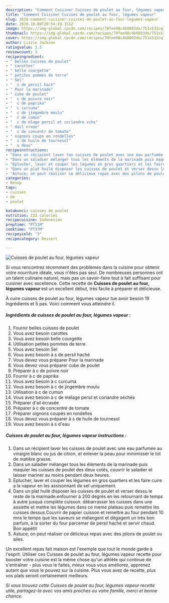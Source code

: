 ```yaml
---
description: "Comment Cuisiner Cuisses de poulet au four, légumes vapeur"
title: "Comment Cuisiner Cuisses de poulet au four, légumes vapeur"
slug: 3618-comment-cuisiner-cuisses-de-poulet-au-four-legumes-vapeur
date: 2020-10-09T20:54:19.151Z
image: https://img-global.cpcdn.com/recipes/70fee98c4b0893de/751x532cq70/cuisses-de-poulet-au-four-legumes-vapeur-photo-principale-de-la-recette.jpg
thumbnail: https://img-global.cpcdn.com/recipes/70fee98c4b0893de/751x532cq70/cuisses-de-poulet-au-four-legumes-vapeur-photo-principale-de-la-recette.jpg
cover: https://img-global.cpcdn.com/recipes/70fee98c4b0893de/751x532cq70/cuisses-de-poulet-au-four-legumes-vapeur-photo-principale-de-la-recette.jpg
author: Lizzie Jackson
ratingvalue: 3.5
reviewcount: 3
recipeingredient:
- " belles cuisses de poulet"
- " carottes"
- " belle courgette"
- " petites pommes de terre"
- " Sel"
- "  s de persil hach"
- " Pour la marinade"
- " cube de poulet"
- "  c de poivre noir"
- "  c de paprika"
- "  c curcuma"
- "  c de jingembre moulu"
- "  c de cumun"
- "  c de mlage persil et coriandre schs"
- " dail crase"
- "  c de concentr de tomate"
- " oignons coups en rondelles"
- "  s de huile de tournesol"
- "  s deau"
recipeinstructions:
- "Dans un récipient laver les cuisses de poulet avec une eau parfumée au vinaigre blanc ou jus de citron, et enlever la peau pour minimisser le tot de matière grasse."
- "Dans un saladier mélanger tous les éléments de la marinade puis maquier les cuisses de poulet des deux cotés, couvrir le saladier et laisser mariner au moins pendant deux heures."
- "Eplucher, laver et couper les légumes en gros quartiers et les faire cuire a la vapeur en les assisonnant de sel uniquement."
- "Dans un plat huilé disposer les cuisses de poulet et verser dessu le reste de la marinade.enfourner à 200 degrés en les retournant de temps à autre jusquà complète cuisson. débarrasser les cuisses dans une assiette et mettre les légumes dans ce meme plateau puis remettre les cuisses dessus.Couvrir de papier cuisson et remettre au four pendant 10 mns le temps que les saveurs se mélangent et dégagent un très bon parfum, à la sorter du four parcemer de persil haché et servir chaud. Bon appétit"
- "Astuce; on peut réaliser ce dèlicieux repas avec des pilons de poulet ou ailes."
categories:
- Resep
tags:
- cuisses
- de
- poulet

katakunci: cuisses de poulet 
nutrition: 223 calories
recipecuisine: Indonesian
preptime: "PT11M"
cooktime: "PT37M"
recipeyield: "3"
recipecategory: Dessert

---
```



![Cuisses de poulet au four, légumes vapeur](https://img-global.cpcdn.com/recipes/70fee98c4b0893de/751x532cq70/cuisses-de-poulet-au-four-legumes-vapeur-photo-principale-de-la-recette.jpg)

Si vous rencontrez récemment des problèmes dans la cuisine pour obtenir votre nourriture idéale, vous n'êtes pas seul. De nombreuses personnes ont un talent culinaire naturel, mais pas un savoir-faire tout à fait suffisant pour cuisiner avec excellence. Cette recette de <strong> Cuisses de poulet au four, légumes vapeur </strong> est un excellent début, très facile à préparer et délicieuse.

<!--inarticleads1-->

À cuire cuisses de poulet au four, légumes vapeur tue avoir besoin 19 Ingrédients et 5 pas. Voici comment vous atteindre il.

##### Ingrédients de cuisses de poulet au four, légumes vapeur :

1. Fournir  belles cuisses de poulet
1. Vous avez besoin  carottes
1. Vous avez besoin  belle courgette
1. Utilisation  petites pommes de terre
1. Vous avez besoin  Sel
1. Vous avez besoin  à s de persil haché
1. Vous devez vous préparer  Pour la marinade
1. Vous devez vous préparer  cube de poulet
1. Préparer  à c de poivre noir
1. Fournir  à c de paprika
1. Vous avez besoin  à c curcuma
1. Vous avez besoin  à c de jingembre moulu
1. Utilisation  à c de cumun
1. Vous avez besoin  à c de mélage persil et coriandre séchés
1. Préparer  d&#39;ail écrasée
1. Préparer  à c de concentré de tomate
1. Préparer  oignons coupés en rondelles
1. Vous devez vous préparer  à s de huile de tournesol
1. Vous avez besoin  à s d&#39;eau




<!--inarticleads2-->

##### Cuisses de poulet au four, légumes vapeur instructions :

1. Dans un récipient laver les cuisses de poulet avec une eau parfumée au vinaigre blanc ou jus de citron, et enlever la peau pour minimisser le tot de matière grasse.
1. Dans un saladier mélanger tous les éléments de la marinade puis maquier les cuisses de poulet des deux cotés, couvrir le saladier et laisser mariner au moins pendant deux heures.
1. Eplucher, laver et couper les légumes en gros quartiers et les faire cuire a la vapeur en les assisonnant de sel uniquement.
1. Dans un plat huilé disposer les cuisses de poulet et verser dessu le reste de la marinade.enfourner à 200 degrés en les retournant de temps à autre jusquà complète cuisson. débarrasser les cuisses dans une assiette et mettre les légumes dans ce meme plateau puis remettre les cuisses dessus.Couvrir de papier cuisson et remettre au four pendant 10 mns le temps que les saveurs se mélangent et dégagent un très bon parfum, à la sorter du four parcemer de persil haché et servir chaud. Bon appétit
1. Astuce; on peut réaliser ce dèlicieux repas avec des pilons de poulet ou ailes.




<!--inarticleads1-->

<p>
Un excellent repas fait maison est l'exemple que tout le monde garde à l'esprit. Utiliser ces Cuisses de poulet au four, légumes vapeur recette pour booster votre cuisine est la même chose qu'un athlète qui continue de s'entraîner - plus vous le faites, mieux vous vous améliorez, apprenez autant que vous le pouvez sur la cuisine. Plus vous avez de recette, plus vos plats seront certainement meilleurs.
</p>

<p>
<i>Si vous trouvez cette Cuisses de poulet au four, légumes vapeur recette utile, partagez-la avec vos amis proches ou votre famille, merci et bonne chance.</i>
</p>
